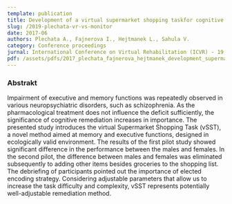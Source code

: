 ```yaml
---
template: publication
title: Development of a virtual supermarket shopping taskfor cognitive remediation of memory and executivefunctions in schizophrenia
slug: /2019-plechata-vr-vs-monitor
date: 2017-06
authors: Plechata A., Fajnerova I., Hejtmanek L., Sahula V.
category: Conference proceedings
jurnal: International Conference on Virtual Rehabilitation (ICVR) - 19.-21. 6. 2017, Montreal, Canada
pdf: /assets/pdfs/2017_plechata_fajnerova_hejtmanek_development_supermarket.pdf
---
```


### Abstrakt

Impairment of executive and memory functions was repeatedly observed in various neuropsychiatric disorders, such as schizophrenia. As the pharmacological treatment does not influence the deficit sufficiently, the significance of cognitive remediation increases in importance. The presented study introduces the virtual Supermarket Shopping Task (vSST), a novel method aimed at memory and executive functions, designed in ecologically valid environment. The results of the first pilot study showed significant difference in the performance between the males and females. In the second pilot, the difference between males and females was eliminated subsequently to adding other items besides groceries to the shopping list. The debriefing of participants pointed out the importance of elected encoding strategy. Considering adjustable parameters that allow us to increase the task difficulty and complexity, vSST represents potentially well-adjustable remediation method.

